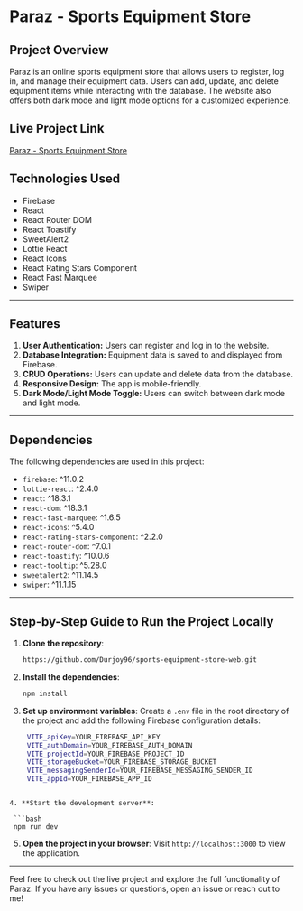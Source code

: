 # Paraz - Sports Equipment Store

## Project Overview

Paraz is an online sports equipment store that allows users to register, log in, and manage their equipment data. Users can add, update, and delete equipment items while interacting with the database. The website also offers both dark mode and light mode options for a customized experience.

## Live Project Link

[Paraz - Sports Equipment Store](https://sports-equipment-store-a7db9.web.app/)

## Technologies Used

- Firebase
- React
- React Router DOM
- React Toastify
- SweetAlert2
- Lottie React
- React Icons
- React Rating Stars Component
- React Fast Marquee
- Swiper

---

## Features

1. **User Authentication:** Users can register and log in to the website.
2. **Database Integration:** Equipment data is saved to and displayed from Firebase.
3. **CRUD Operations:** Users can update and delete data from the database.
4. **Responsive Design:** The app is mobile-friendly.
5. **Dark Mode/Light Mode Toggle:** Users can switch between dark mode and light mode.

---

## Dependencies

The following dependencies are used in this project:

- `firebase`: ^11.0.2
- `lottie-react`: ^2.4.0
- `react`: ^18.3.1
- `react-dom`: ^18.3.1
- `react-fast-marquee`: ^1.6.5
- `react-icons`: ^5.4.0
- `react-rating-stars-component`: ^2.2.0
- `react-router-dom`: ^7.0.1
- `react-toastify`: ^10.0.6
- `react-tooltip`: ^5.28.0
- `sweetalert2`: ^11.14.5
- `swiper`: ^11.1.15

---

## Step-by-Step Guide to Run the Project Locally

1. **Clone the repository**:

   ```bash
   https://github.com/Durjoy96/sports-equipment-store-web.git
   ```

2. **Install the dependencies**:

   ```bash
   npm install
   ```

3. **Set up environment variables**:
   Create a `.env` file in the root directory of the project and add the following Firebase configuration details:
   ```sh
    VITE_apiKey=YOUR_FIREBASE_API_KEY
    VITE_authDomain=YOUR_FIREBASE_AUTH_DOMAIN
    VITE_projectId=YOUR_FIREBASE_PROJECT_ID
    VITE_storageBucket=YOUR_FIREBASE_STORAGE_BUCKET
    VITE_messagingSenderId=YOUR_FIREBASE_MESSAGING_SENDER_ID
    VITE_appId=YOUR_FIREBASE_APP_ID
   ```

````

4. **Start the development server**:

 ```bash
 npm run dev
````

5. **Open the project in your browser**:
   Visit `http://localhost:3000` to view the application.

---

Feel free to check out the live project and explore the full functionality of Paraz. If you have any issues or questions, open an issue or reach out to me!
